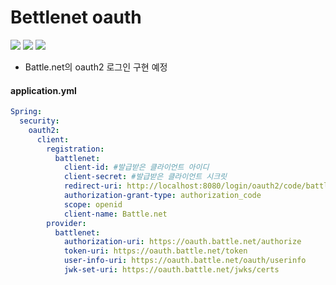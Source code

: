 # Bettlenet oauth

<div>
<img src="https://img.shields.io/badge/Battle.net-148EFF?style=flat-square&logo=Battle.net&logoColor=white" />
<img src="https://img.shields.io/badge/Spring Security-6DB33F?style=flat-square&logo=Spring%20Security&logoColor=white" />
<img src="https://img.shields.io/badge/Spring Boot-6DB33F?style=flat-square&logo=Spring%20Boot&logoColor=white" />
</div>

* Battle.net의 oauth2 로그인 구현 예정

#### application.yml

```yml
Spring:
  security:
    oauth2:
      client:
        registration:
          battlenet:
            client-id: #발급받은 클라이언트 아이디
            client-secret: #발급받은 클라이언트 시크릿
            redirect-uri: http://localhost:8080/login/oauth2/code/battlenet
            authorization-grant-type: authorization_code
            scope: openid
            client-name: Battle.net
        provider:
          battlenet:
            authorization-uri: https://oauth.battle.net/authorize
            token-uri: https://oauth.battle.net/token
            user-info-uri: https://oauth.battle.net/oauth/userinfo
            jwk-set-uri: https://oauth.battle.net/jwks/certs
```
